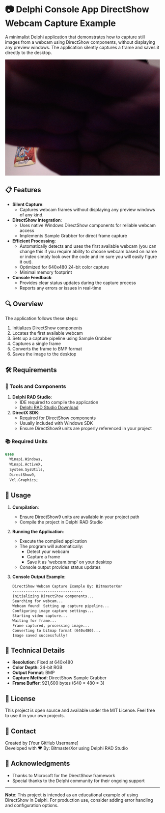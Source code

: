 # 📷 Delphi Console App DirectShow Webcam Capture Example
A minimalist Delphi application that demonstrates how to capture still images from a webcam using DirectShow components, without displaying any preview windows. The application silently captures a frame and saves it directly to the desktop.

<p align="center">
  <img src="Preview.png" alt="Preview of webcam capture">
</p>

## 📋 Features
- **Silent Capture**: 
  - Captures webcam frames without displaying any preview windows of any kind.
- **DirectShow Integration**: 
  - Uses native Windows DirectShow components for reliable webcam access
  - Implements Sample Grabber for direct frame capture
- **Efficient Processing**:
  - Automatically detects and uses the first available webcam (you can change this if you require ability to choose webcam based on name or index simply look over the code and im sure you will easily figure it out).
  - Optimized for 640x480 24-bit color capture
  - Minimal memory footprint
- **Console Feedback**:
  - Provides clear status updates during the capture process
  - Reports any errors or issues in real-time

## 🔍 Overview
The application follows these steps:
1. Initializes DirectShow components
2. Locates the first available webcam
3. Sets up a capture pipeline using Sample Grabber
4. Captures a single frame
5. Converts the frame to BMP format
6. Saves the image to the desktop

## 🛠️ Requirements
### 🔧 Tools and Components
1. **Delphi RAD Studio**:  
   - IDE required to compile the application
   - [Delphi RAD Studio Download](https://www.embarcadero.com/products/delphi)  
2. **DirectX SDK**:  
   - Required for DirectShow components
   - Usually included with Windows SDK
   - Ensure DirectShow9 units are properly referenced in your project

### 📚 Required Units
```pascal
uses
  Winapi.Windows, 
  Winapi.ActiveX, 
  System.SysUtils, 
  DirectShow9, 
  Vcl.Graphics;
```

## 🧩 Usage
1. **Compilation**:
   * Ensure DirectShow9 units are available in your project path
   * Compile the project in Delphi RAD Studio

2. **Running the Application**:
   * Execute the compiled application
   * The program will automatically:
     - Detect your webcam
     - Capture a frame
     - Save it as 'webcam.bmp' on your desktop
   * Console output provides status updates

3. **Console Output Example**:
   ```
   DirectShow Webcam Capture Example By: BitmasterXor
   --------------------------------
   Initializing DirectShow components...
   Searching for webcam...
   Webcam found! Setting up capture pipeline...
   Configuring image capture settings...
   Starting video capture...
   Waiting for frame...
   Frame captured, processing image...
   Converting to bitmap format (640x480)...
   Image saved successfully!
   ```

## 🔧 Technical Details
- **Resolution**: Fixed at 640x480
- **Color Depth**: 24-bit RGB
- **Output Format**: BMP
- **Capture Method**: DirectShow Sample Grabber
- **Frame Buffer**: 921,600 bytes (640 * 480 * 3)

## 📜 License
This project is open source and available under the MIT License. Feel free to use it in your own projects.

## 📧 Contact
Created by [Your GitHub Username]  
Developed with ❤️ By: BitmasterXor using Delphi RAD Studio

## 🙏 Acknowledgments
- Thanks to Microsoft for the DirectShow framework
- Special thanks to the Delphi community for their ongoing support

---
**Note**: This project is intended as an educational example of using DirectShow in Delphi. For production use, consider adding error handling and configuration options.
